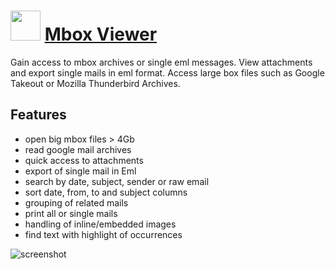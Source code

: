 ﻿# <img src="https://cdn.jsdelivr.net/gh/chtof/chocolatey-packages/automatic/mboxviewer/mboxviewer.png" width="48" height="48"/> [Mbox Viewer](https://chocolatey.org/packages/mboxviewer)

Gain access to mbox archives or single eml messages.
View attachments and export single mails in eml format.
Access large box files such as Google Takeout or Mozilla Thunderbird Archives.

## Features
- open big mbox files > 4Gb
- read google mail archives
- quick access to attachments
- export of single mail in Eml
- search by date, subject, sender or raw email
- sort date, from, to and subject columns
- grouping of related mails
- print all or single mails
- handling of inline/embedded images
- find text with highlight of occurrences

![screenshot](https://cdn.jsdelivr.net/gh/chtof/chocolatey-packages/automatic/mboxviewer/screenshot.png)